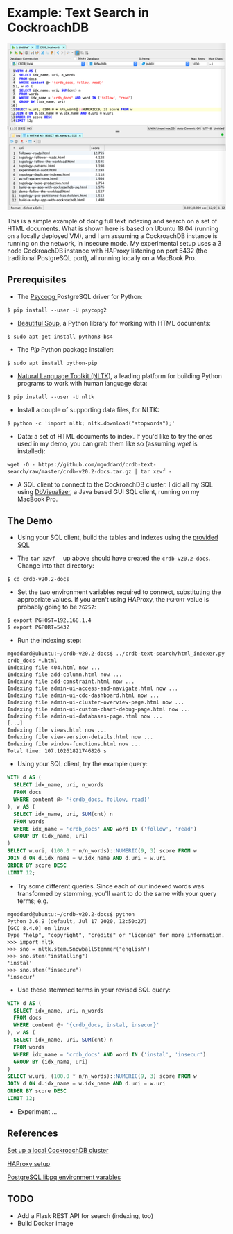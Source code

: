 # Example: Text Search in CockroachDB

![alt text](./CRDB_Text_Search_Stemming_40ms.png "Example text search in CockroachDB")

This is a simple example of doing full text indexing and search on a set of
HTML documents.  What is shown here is based on Ubuntu 18.04 (running on a
locally deployed VM), and I am assuming a CockroachDB instance is running on
the network, in insecure mode.  My experimental setup uses a 3 node CockroachDB
instance with HAProxy listening on port 5432 (the traditional PostgreSQL port),
all running locally on a MacBook Pro.

## Prerequisites

* The [Psycopg ](https://www.psycopg.org/docs/) PostgreSQL driver for Python:
```
$ pip install --user -U psycopg2
```

* [Beautiful Soup](https://www.crummy.com/software/BeautifulSoup/bs4/doc/#quick-start),
a Python library for working with HTML documents:
```
$ sudo apt-get install python3-bs4
```

* The _Pip_ Python package installer:
```
$ sudo apt install python-pip
```

* [Natural Language Toolkit (NLTK)](https://www.nltk.org/), a leading platform
for building Python programs to work with human language data:
```
$ pip install --user -U nltk
```

* Install a couple of supporting data files, for NLTK:
```
$ python -c 'import nltk; nltk.download("stopwords");'

```

* Data: a set of HTML documents to index.  If you'd like to try the ones used in my demo,
you can grab them like so (assuming _wget_ is installed):
```
wget -O - https://github.com/mgoddard/crdb-text-search/raw/master/crdb-v20.2-docs.tar.gz | tar xzvf -
```

* A SQL client to connect to the CockroachDB cluster.  I did all my SQL using
[DbVisualizer](https://www.dbvis.com/download/11.0), a Java based GUI SQL client, running on my MacBook Pro.

## The Demo

* Using your SQL client, build the tables and indexes using the [provided SQL](./crdb_text_search.sql)

* The `tar xzvf -` up above should have created the `crdb-v20.2-docs`.  Change into that directory:
```
$ cd crdb-v20.2-docs
```

* Set the two environment variables required to connect, substituting the appropriate values.  If you
aren't using HAProxy, the `PGPORT` value is probably going to be `26257`:
```
$ export PGHOST=192.168.1.4
$ export PGPORT=5432
```

* Run the indexing step:
```
mgoddard@ubuntu:~/crdb-v20.2-docs$ ../crdb-text-search/html_indexer.py crdb_docs *.html
Indexing file 404.html now ...
Indexing file add-column.html now ...
Indexing file add-constraint.html now ...
Indexing file admin-ui-access-and-navigate.html now ...
Indexing file admin-ui-cdc-dashboard.html now ...
Indexing file admin-ui-cluster-overview-page.html now ...
Indexing file admin-ui-custom-chart-debug-page.html now ...
Indexing file admin-ui-databases-page.html now ...
[...]
Indexing file views.html now ...
Indexing file view-version-details.html now ...
Indexing file window-functions.html now ...
Total time: 107.10261821746826 s
```

* Using your SQL client, try the example query:
```sql
WITH d AS (
  SELECT idx_name, uri, n_words
  FROM docs
  WHERE content @> '{crdb_docs, follow, read}'
), w AS (
  SELECT idx_name, uri, SUM(cnt) n
  FROM words
  WHERE idx_name = 'crdb_docs' AND word IN ('follow', 'read')
  GROUP BY (idx_name, uri)
)
SELECT w.uri, (100.0 * n/n_words)::NUMERIC(9, 3) score FROM w
JOIN d ON d.idx_name = w.idx_name AND d.uri = w.uri
ORDER BY score DESC
LIMIT 12;
```

* Try some different queries.  Since each of our indexed words was transformed by stemming,
you'll want to do the same with your query terms; e.g.
```
mgoddard@ubuntu:~/crdb-v20.2-docs$ python
Python 3.6.9 (default, Jul 17 2020, 12:50:27)
[GCC 8.4.0] on linux
Type "help", "copyright", "credits" or "license" for more information.
>>> import nltk
>>> sno = nltk.stem.SnowballStemmer("english")
>>> sno.stem("installing")
'instal'
>>> sno.stem("insecure")
'insecur'
```

* Use these stemmed terms in your revised SQL query:
```sql
WITH d AS (
  SELECT idx_name, uri, n_words
  FROM docs
  WHERE content @> '{crdb_docs, instal, insecur}'
), w AS (
  SELECT idx_name, uri, SUM(cnt) n
  FROM words
  WHERE idx_name = 'crdb_docs' AND word IN ('instal', 'insecur')
  GROUP BY (idx_name, uri)
)
SELECT w.uri, (100.0 * n/n_words)::NUMERIC(9, 3) score FROM w
JOIN d ON d.idx_name = w.idx_name AND d.uri = w.uri
ORDER BY score DESC
LIMIT 12;
```

* Experiment ...

## References

[Set up a local CockroachDB cluster](https://www.cockroachlabs.com/docs/stable/start-a-local-cluster.html)

[HAProxy setup](https://www.cockroachlabs.com/docs/stable/deploy-cockroachdb-on-premises-insecure.html#step-5-set-up-load-balancing)

[PostgreSQL libpq environment varables](https://www.postgresql.org/docs/current/libpq-envars.html)


## TODO
* Add a Flask REST API for search (indexing, too)
* Build Docker image


